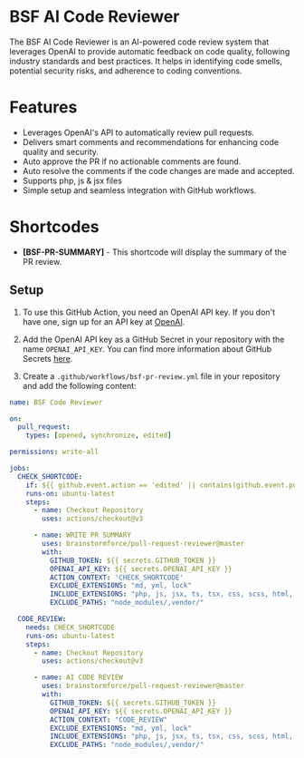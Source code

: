 # BSF AI Code Reviewer

The BSF AI Code Reviewer is an AI-powered code review system that leverages OpenAI to provide automatic feedback on code quality, following industry standards and best practices. It helps in identifying code smells, potential security risks, and adherence to coding conventions.

# Features

- Leverages OpenAI's API to automatically review pull requests.
- Delivers smart comments and recommendations for enhancing code quality and security.
- Auto approve the PR if no actionable comments are found.
- Auto resolve the comments if the code changes are made and accepted.
- Supports php, js & jsx files
- Simple setup and seamless integration with GitHub workflows.

# Shortcodes

- **[BSF-PR-SUMMARY]** - This shortcode will display the summary of the PR review.

## Setup

1. To use this GitHub Action, you need an OpenAI API key. If you don't have one, sign up for an API key
   at [OpenAI](https://beta.openai.com/signup).

2. Add the OpenAI API key as a GitHub Secret in your repository with the name `OPENAI_API_KEY`. You can find more
   information about GitHub Secrets [here](https://docs.github.com/en/actions/reference/encrypted-secrets).

3. Create a `.github/workflows/bsf-pr-review.yml` file in your repository and add the following content:

```yaml
name: BSF Code Reviewer

on:
  pull_request:
    types: [opened, synchronize, edited]

permissions: write-all

jobs:
  CHECK_SHORTCODE:
    if: ${{ github.event.action == 'edited' || contains(github.event.pull_request.body, '[BSF-PR-SUMMARY]') }}
    runs-on: ubuntu-latest
    steps:
      - name: Checkout Repository
        uses: actions/checkout@v3

      - name: WRITE PR SUMMARY
        uses: brainstormforce/pull-request-reviewer@master
        with:
          GITHUB_TOKEN: ${{ secrets.GITHUB_TOKEN }}
          OPENAI_API_KEY: ${{ secrets.OPENAI_API_KEY }}
          ACTION_CONTEXT: 'CHECK_SHORTCODE'
          EXCLUDE_EXTENSIONS: "md, yml, lock"
          INCLUDE_EXTENSIONS: "php, js, jsx, ts, tsx, css, scss, html, json"
          EXCLUDE_PATHS: "node_modules/,vendor/"

  CODE_REVIEW:
    needs: CHECK_SHORTCODE
    runs-on: ubuntu-latest
    steps:
      - name: Checkout Repository
        uses: actions/checkout@v3

      - name: AI CODE REVIEW
        uses: brainstormforce/pull-request-reviewer@master
        with:
          GITHUB_TOKEN: ${{ secrets.GITHUB_TOKEN }}
          OPENAI_API_KEY: ${{ secrets.OPENAI_API_KEY }}
          ACTION_CONTEXT: "CODE_REVIEW"
          EXCLUDE_EXTENSIONS: "md, yml, lock"
          INCLUDE_EXTENSIONS: "php, js, jsx, ts, tsx, css, scss, html, json"
          EXCLUDE_PATHS: "node_modules/,vendor/"
